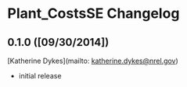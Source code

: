 # Plant_CostsSE Changelog

## 0.1.0 ([09/30/2014])

[Katherine Dykes](mailto: katherine.dykes@nrel.gov)

- initial release
